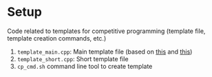 # Setup

Code related to templates for competitive programming (template file, template creation commands, etc.)

1. `template_main.cpp`: Main template file (based on <a href="https://gist.github.com/vipul43/3b34d1f1cb14333a3e23830c29200a0d">this</a> and <a href="https://github.com/rachitiitr/DataStructures-Algorithms/blob/master/Library/Miscellanious/template.cpp">this</a>)
2. `template_short.cpp`: Short template file
3. `cp_cmd.sh` command line tool to create template
